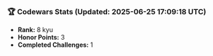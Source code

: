 ### 🏆 Codewars Stats (Updated: 2025-06-25 17:09:18 UTC)

- **Rank:** 8 kyu
- **Honor Points:** 3
- **Completed Challenges:** 1
